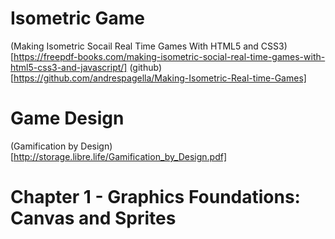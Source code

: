 # Isometric Game
(Making Isometric Socail Real Time Games With HTML5 and CSS3)[https://freepdf-books.com/making-isometric-social-real-time-games-with-html5-css3-and-javascript/]
(github)[https://github.com/andrespagella/Making-Isometric-Real-time-Games]


# Game Design
(Gamification by Design)[http://storage.libre.life/Gamification_by_Design.pdf]

# Chapter 1 - Graphics Foundations: Canvas and Sprites
